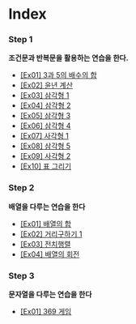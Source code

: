 # Index

### Step 1
**조건문과 반복문을 활용하는 연습을 한다.**
* [[Ex01] 3과 5의 배수의 합](src/basic/step1/ex01)
* [[Ex02] 윤년 계산](src/basic/step1/ex02)
* [[Ex03] 삼각형 1](src/basic/step1/ex03)
* [[Ex04] 삼각형 2](src/basic/step1/ex04)
* [[Ex05] 삼각형 3](src/basic/step1/ex05)
* [[Ex06] 삼각형 4](src/basic/step1/ex06)
* [[Ex07] 사각형 1](src/basic/step1/ex07)
* [[Ex08] 삼각형 5](src/basic/step1/ex08)
* [[Ex09] 사각형 2](src/basic/step1/ex09)
* [[Ex10] 표 그리기](src/basic/step1/ex10)

### Step 2
**배열을 다루는 연습을 한다**
* [[Ex01] 배열의 합](src/basic/step2/ex01)
* [[Ex02] 거리구하기 1](src/basic/step2/ex02)
* [[Ex03] 전치행렬](src/basic/step2/ex03)
* [[Ex04] 배열의 회전](src/basic/step2/ex04)

### Step 3
**문자열을 다루는 연습을 한다**
* [[Ex01] 369 게임](src/basic/step3/ex01)
